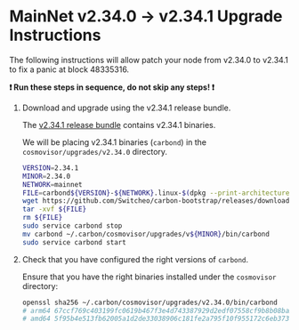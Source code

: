 # MainNet v2.34.0 -> v2.34.1 Upgrade Instructions

The following instructions will allow patch your node from v2.34.0 to v2.34.1 to fix a panic at block 48335316.

**:exclamation: Run these steps in sequence, do not skip any steps! :exclamation:**

1. Download and upgrade using the v2.34.1 release bundle.

    The [v2.34.1 release bundle](https://github.com/Switcheo/carbon-bootstrap/releases/tag/v2.34.1) contains v2.34.1 binaries.

    We will be placing v2.34.1 binaries (`carbond`) in the `cosmovisor/upgrades/v2.34.0` directory.

    ```bash
    VERSION=2.34.1
    MINOR=2.34.0
    NETWORK=mainnet
    FILE=carbond${VERSION}-${NETWORK}.linux-$(dpkg --print-architecture).tar.gz
    wget https://github.com/Switcheo/carbon-bootstrap/releases/download/v${VERSION}/${FILE}
    tar -xvf ${FILE}
    rm ${FILE}
    sudo service carbond stop
    mv carbond ~/.carbon/cosmovisor/upgrades/v${MINOR}/bin/carbond
    sudo service carbond start
    ```

2. Check that you have configured the right versions of `carbond`.

    Ensure that you have the right binaries installed under the `cosmovisor` directory:

    ```bash
    openssl sha256 ~/.carbon/cosmovisor/upgrades/v2.34.0/bin/carbond
    # arm64 67ccf769c403199fc0619b467f3e4d743387929d2edf07558cf9b8b08ba232fe
    # amd64 5f95b4e513fb62005a1d2de33038906c181fe2a795f10f955172c6eb373fb92b
    ```
